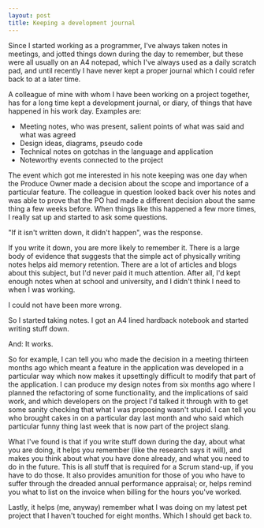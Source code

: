 ```yaml
---
layout: post
title: Keeping a development journal
---
```

Since I started working as a programmer, I've always taken notes in meetings, and jotted things down during the day to remember, but these were all usually on an A4 notepad, which I've always used as a daily scratch pad, and until recently I have never kept a proper journal which I could refer back to at a later time.

A colleague of mine with whom I have been working on a project together, has for a long time kept a development journal, or diary, of things that have happened in his work day. Examples are:

- Meeting notes, who was present, salient points of what was said and what was agreed 
- Design ideas, diagrams, pseudo code
- Technical notes on gotchas in the language and application
- Noteworthy events connected to the project

The event which got me interested in his note keeping was one day when the Produce Owner made a decision about the scope and importance of a particular feature. The colleague in question looked back over his notes and was able to prove that the PO had made a different decision about the same thing a few weeks before. When things like this happened a few more times, I really sat up and started to ask some questions.

"If it isn't written down, it didn't happen", was the response. 

If you write it down, you are more likely to remember it. There is a large body of evidence that suggests that the simple act of physically writing notes helps aid memory retention. There are a lot of articles and blogs about this subject, but I'd never paid it much attention. After all, I'd kept enough notes when at school and university, and I didn't think I need to when I was working.

I could not have been more wrong.

So I started taking notes. I got an A4 lined hardback notebook and started writing stuff down.

And: It works.

So for example, I can tell you who made the decision in a meeting thirteen months ago which meant a feature in the application was developed in a particular way which now makes it upsettingly difficult to modify that part of the application. I can produce my design notes from six months ago where I planned the refactoring of some functionality, and the implications of said work, and which developers on the project I'd talked it through with to get some sanity checking that what I was proposing wasn't stupid. I can tell you who brought cakes in on a particular day last month and who said which particular funny thing last week that is now part of the project slang.

What I've found is that if you write stuff down during the day, about what you are doing, it helps you remember (like the research says it will), and makes you think about what you have done already, and what you need to do in the future. This is all stuff that is required for a Scrum stand-up, if you have to do those. It also provides amunition for those of you who have to suffer through the dreaded annual performance appraisal; or, helps remind you what to list on the invoice when billing for the hours you've worked.

Lastly, it helps (me, anyway) remember what I was doing on my latest pet project that I haven't touched for eight months. Which I should get back to.
